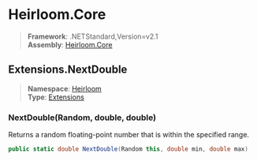 # Heirloom.Core

> **Framework**: .NETStandard,Version=v2.1  
> **Assembly**: [Heirloom.Core][0]  

## Extensions.NextDouble

> **Namespace**: [Heirloom][0]  
> **Type**: [Extensions][1]  

### NextDouble(Random, double, double)

Returns a random floating-point number that is within the specified range.

```cs
public static double NextDouble(Random this, double min, double max)
```

[0]: ../Heirloom.Core.md
[1]: Heirloom.Extensions.md
